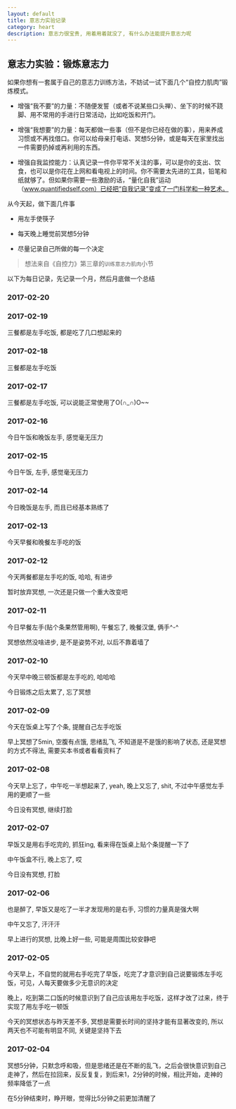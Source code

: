 ```yaml
---
layout: default
title: 意志力实验记录
category: heart
description: 意志力很宝贵, 用着用着就没了, 有什么办法能提升意志力呢
---
```


## 意志力实验：锻炼意志力

如果你想有一套属于自己的意志力训练方法，不妨试一试下面几个“自控力肌肉”锻炼模式。

* 增强“我不要”的力量：不随便发誓（或者不说某些口头禅）、坐下的时候不跷脚、用不常用的手进行日常活动，比如吃饭和开门。

* 增强“我想要”的力量：每天都做一些事（但不是你已经在做的事），用来养成习惯或不再找借口。你可以给母亲打电话、冥想5分钟，或是每天在家里找出一件需要扔掉或再利用的东西。

* 增强自我监控能力：认真记录一件你平常不关注的事，可以是你的支出、饮食，也可以是你花在上网和看电视上的时间。你不需要太先进的工具，铅笔和纸就够了。但如果你需要一些激励的话，“量化自我”运动（www.quantifiedself.com）已经把“自我记录”变成了一门科学和一种艺术。

从今天起，做下面几件事

* 用左手使筷子

* 每天晚上睡觉前冥想5分钟

* 尽量记录自己所做的每一个决定

> 想法来自《自控力》第三章的`训练意志力肌肉`小节

以下为每日记录，先记录一个月，然后月底做一个总结

### 2017-02-20



### 2017-02-19

三餐都是左手吃饭, 都是吃了几口想起来的

### 2017-02-18

三餐都是左手吃饭

### 2017-02-17

三餐都是左手吃饭, 可以说能正常使用了O(∩_∩)O~~

### 2017-02-16

今日午饭和晚饭左手, 感觉毫无压力

### 2017-02-15

今日午饭, 左手, 感觉毫无压力

### 2017-02-14

今日晚饭是左手, 而且已经基本熟练了

### 2017-02-13

今天早餐和晚餐左手吃的饭

### 2017-02-12

今天两餐都是左手吃的饭, 哈哈, 有进步

暂时放弃冥想, 一次还是只做一个重大改变吧

### 2017-02-11

今日早餐左手(贴个条果然管用啊), 午餐忘了, 晚餐汉堡, 俩手^-^

冥想依然没啥进步, 是不是姿势不对, 以后不靠着墙了

### 2017-02-10

今天早中晚三顿饭都是左手吃的, 哈哈哈

今日锻炼之后太累了, 忘了冥想

### 2017-02-09

今天在饭桌上写了个条, 提醒自己左手吃饭

早上冥想了5min, 空腹有点饿, 思绪乱飞, 不知道是不是饿的影响了状态, 还是冥想的方式不得法, 需要买本书或者看看资料了

### 2017-02-08

今天早上忘了，中午吃一半想起来了, yeah, 晚上又忘了, shit, 不过中午感觉左手用的更顺了一些

今日没有冥想, 继续打脸

### 2017-02-07

早饭又是用右手吃完的, 抓狂ing, 看来得在饭桌上贴个条提醒一下了

中午饭盒不行, 晚上忘了, 哎

今日没有冥想, 打脸

### 2017-02-06

也是醉了, 早饭又是吃了一半才发现用的是右手, 习惯的力量真是强大啊

中午又忘了, 汗汗汗

早上进行的冥想, 比晚上好一些, 可能是周围比较安静吧

### 2017-02-05

今天早上，不自觉的就用右手吃完了早饭，吃完了才意识到自己说要锻炼左手吃饭，可见，人每天要做多少无意识的决定

晚上，吃到第二口饭的时候意识到了自己应该用左手吃饭，这样才改了过来，终于实现了用左手吃一顿饭

今天的冥想状态与昨天差不多, 冥想是需要长时间的坚持才能有显著改变的, 所以两天也不可能有明显不同, 关键是坚持下去

### 2017-02-04

冥想5分钟，只默念呼和吸，但是思绪还是在不断的乱飞，之后会很快意识到自己走神了，然后在拉回来，反反复复，到后来1，2分钟的时候，相比开始，走神的频率降低了一点

在5分钟结束时，睁开眼，觉得比5分钟之前更加清醒了